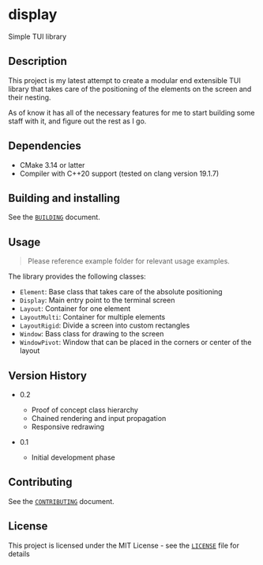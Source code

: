 # display

Simple TUI library

## Description

This project is my latest attempt to create a modular end extensible TUI
library that takes care of the positioning of the elements on the screen and
their nesting.

As of know it has all of the necessary features for me to start building some
staff with it, and figure out the rest as I go.

## Dependencies

* CMake 3.14 or latter
* Compiler with C++20 support (tested on clang version 19.1.7)


## Building and installing

See the [`BUILDING`](BUILDING.md) document.


## Usage

> Please reference example folder for relevant usage examples.

The library provides the following classes:
* `Element`: Base class that takes care of the absolute positioning
* `Display`: Main entry point to the terminal screen
* `Layout`: Container for one element
* `LayoutMulti`: Container for multiple elements
* `LayoutRigid`: Divide a screen into custom rectangles
* `Window`: Bass class for drawing to the screen
* `WindowPivot`: Window that can be placed in the corners or center of the layout


## Version History

* 0.2
    * Proof of concept class hierarchy
    * Chained rendering and input propagation
    * Responsive redrawing

* 0.1
    * Initial development phase


## Contributing

See the [`CONTRIBUTING`](CONTRIBUTING.md) document.


## License

This project is licensed under the MIT License - see the [`LICENSE`](LICENSE.md) file for details

